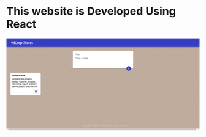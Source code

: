 # This website is Developed Using React
![alt text](https://github.com/github-usman/keep_notes/blob/main/relatedFile/keep_notes_screenshot.png)
